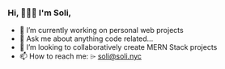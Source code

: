 ### Hi, 🙋🏻‍♀️ I'm Soli,


- 🌱 I’m currently working on personal web projects
- 💬 Ask me about anything code related...
- 👀 I’m looking to collaboratively create MERN Stack projects
- 📫 How to reach me: ⌲ soli@soli.nyc
